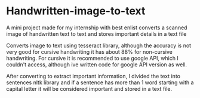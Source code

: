 # Handwritten-image-to-text
A mini project made for my internship with best enlist converts a scanned image of handwritten text to text and stores important details in a text file

Converts image to text using tesseract library, although the accuracy is not very good for cursive handwriting it has about 88% for non-cursive handwriting. For cursive it is recommended to use google API, which I couldn't access, although ive written code for google API version as well.

After converting to extract important information, I divided the text into sentences nltk library and if a sentence has more than 1 word starting with a capital letter it will be considered important and stored in a text file.
